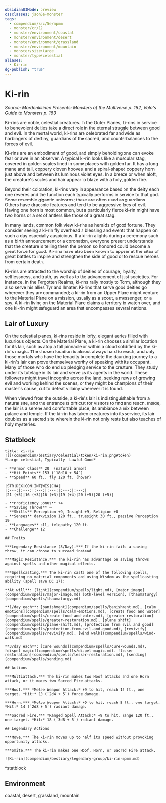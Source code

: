 ```yaml
---
obsidianUIMode: preview
cssclasses: json5e-monster
tags:
  - compendium/src/5e/mpmm
  - monster/cr/12
  - monster/environment/coastal
  - monster/environment/desert
  - monster/environment/grassland
  - monster/environment/mountain
  - monster/size/large
  - monster/type/celestial
aliases:
  - Ki-rin
dg-publish: "true"
---
```

# Ki-rin
*Source: Mordenkainen Presents: Monsters of the Multiverse p. 162, Volo's Guide to Monsters p. 163*  

Ki-rins are noble, celestial creatures. In the Outer Planes, ki-rins in service to benevolent deities take a direct role in the eternal struggle between good and evil. In the mortal world, ki-rins are celebrated far and wide as harbingers of destiny, guardians of the sacred, and counterbalances to the forces of evil.

Ki-rins are an embodiment of good, and simply beholding one can evoke fear or awe in an observer. A typical ki-rin looks like a muscular stag, covered in golden scales lined in some places with golden fur. It has a long mane and tail, coppery cloven hooves, and a spiral-shaped coppery horn just above and between its luminous violet eyes. In a breeze or when aloft, the creature's scales and hair appear to blaze with a holy, golden fire.

Beyond their coloration, ki-rins vary in appearance based on the deity each one reveres and the function each typically performs in service to that god. Some resemble gigantic unicorns; these are often used as guardians. Others have draconic features and tend to be aggressive foes of evil. Having one horn is most common, but a particularly fierce ki-rin might have two horns or a set of antlers like those of a great stag.

In many lands, common folk view ki-rins as heralds of good fortune. They consider seeing a ki-rin fly overhead a blessing and events that happen on such a day especially auspicious. If a ki-rin alights during a ceremony such as a birth announcement or a coronation, everyone present understands that the creature is telling them the person so honored could become a great force for good. Ki-rins have also been known to appear at the sites of great battles to inspire and strengthen the side of good or to rescue heroes from certain death.

Ki-rins are attracted to the worship of deities of courage, loyalty, selflessness, and truth, as well as to the advancement of just societies. For instance, in the Forgotten Realms, ki-rins rally mostly to Torm, although they also serve his allies Tyr and Ilmater. Ki-rins that serve good deities go wherever they are commanded; a ki-rin from an Upper Plane might venture to the Material Plane on a mission, usually as a scout, a messenger, or a spy. A ki-rin living on the Material Plane claims a territory to watch over, and one ki-rin might safeguard an area that encompasses several nations.

## Lair of Luxury

On the celestial planes, ki-rins reside in lofty, elegant aeries filled with luxurious objects. On the Material Plane, a ki-rin chooses a similar location for its lair, such as atop a tall pinnacle or within a cloud solidified by the ki-rin's magic. The chosen location is almost always hard to reach, and only those mortals who have the tenacity to complete the daunting journey to a ki-rin's lair can prove themselves worthy of speaking with its occupant. Many of those who do end up pledging service to the creature. They study under its tutelage in its lair and serve as its agents in the world. These followers might travel incognito across the land, seeking news of growing evil and working behind the scenes, or they might be champions of their master's cause, out to defeat villainy wherever it is found.

When viewed from the outside, a ki-rin's lair is indistinguishable from a natural site, and the entrance is difficult for visitors to find and reach. Inside, the lair is a serene and comfortable place, its ambiance a mix between palace and temple. If the ki-rin has taken creatures into its service, its lair doubles as a sacred site wherein the ki-rin not only rests but also teaches of holy mysteries.

## Statblock

```ad-statblock
title: Ki-rin
![](compendium/bestiary/celestial/token/ki-rin.png#token)
*Large celestial, Typically  Lawful Good*

- **Armor Class** 20  (natural armor)
- **Hit Points** 153 (`18d10 + 54`)
- **Speed** 60 ft., fly 120 ft. (hover)

|STR|DEX|CON|INT|WIS|CHA|
|:---:|:---:|:---:|:---:|:---:|:---:|
|21 (+5)|16 (+3)|16 (+3)|19 (+4)|20 (+5)|20 (+5)|

- **Proficiency Bonus** +4
- **Saving Throws** ⏤
- **Skills** Perception +9, Insight +9, Religion +8
- **Senses** darkvision 120 ft., truesight 30 ft., passive Perception 19
- **Languages** all, telepathy 120 ft.
- **Challenge** 12

## Traits

***Legendary Resistance (3/Day).*** If the ki-rin fails a saving throw, it can choose to succeed instead.

***Magic Resistance.*** The ki-rin has advantage on saving throws against spells and other magical effects.

***Spellcasting.*** The ki-rin casts one of the following spells, requiring no material components and using Wisdom as the spellcasting ability (spell save DC 17):

**At will**: [light](compendium/spells/light.md), [major image](compendium/spells/major-image.md) (6th-level version), [thaumaturgy](compendium/spells/thaumaturgy.md)

**1/day each**: [banishment](compendium/spells/banishment.md), [calm emotions](compendium/spells/calm-emotions.md), [create food and water](compendium/spells/create-food-and-water.md), [greater restoration](compendium/spells/greater-restoration.md), [plane shift](compendium/spells/plane-shift.md), [protection from evil and good](compendium/spells/protection-from-evil-and-good.md), [revivify](compendium/spells/revivify.md), [wind walk](compendium/spells/wind-walk.md)

**3/day each**: [cure wounds](compendium/spells/cure-wounds.md), [dispel magic](compendium/spells/dispel-magic.md), [lesser restoration](compendium/spells/lesser-restoration.md), [sending](compendium/spells/sending.md)

## Actions

***Multiattack.*** The ki-rin makes two Hoof attacks and one Horn attack, or it makes two Sacred Fire attacks.

***Hoof.*** *Melee Weapon Attack:* +9 to hit, reach 15 ft., one target. *Hit:* 10 (`2d4 + 5`) force damage.

***Horn.*** *Melee Weapon Attack:* +9 to hit, reach 5 ft., one target. *Hit:* 14 (`2d8 + 5`) radiant damage.

***Sacred Fire.*** *Ranged Spell Attack:* +9 to hit, range 120 ft., one target. *Hit:* 18 (`3d8 + 5`) radiant damage.

## Legendary Actions

***Move.*** The ki-rin moves up to half its speed without provoking opportunity attacks.

***Smite.*** The ki-rin makes one Hoof, Horn, or Sacred Fire attack.

![Ki-rin](compendium/bestiary/legendary-group/ki-rin-mpmm.md)
```
^statblock

## Environment

coastal, desert, grassland, mountain
